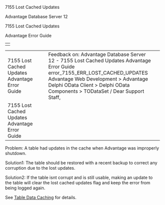 7155 Lost Cached Updates




Advantage Database Server 12  

7155 Lost Cached Updates

Advantage Error Guide

|  |
| --- |
|  |

|  |  |  |  |  |
| --- | --- | --- | --- | --- |
| 7155 Lost Cached Updates  Advantage Error Guide |  |  | Feedback on: Advantage Database Server 12 - 7155 Lost Cached Updates Advantage Error Guide error\_7155\_ERR\_LOST\_CACHED\_UPDATES Advantage Web Development > Advantage Delphi OData Client > Delphi OData Components > TODataSet / Dear Support Staff, |  |
| 7155 Lost Cached Updates  Advantage Error Guide |  |  |  |  |

Problem: A table had updates in the cache when Advantage was improperly shutdown.

Solution1: The table should be restored with a recent backup to correct any corruption due to the lost updates.

Solution2: If the table isnt corrupt and is still usable, making an update to the table will clear the lost cached updates flag and keep the error from being logged again.

See [Table Data Caching](master_table_data_caching.htm) for details.